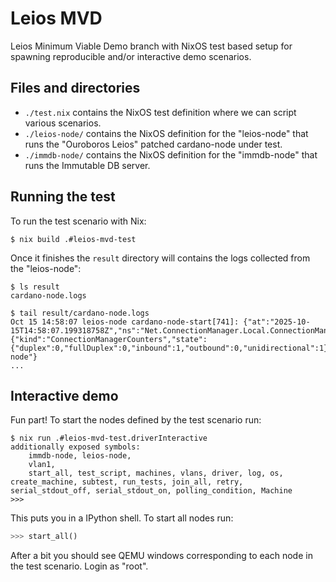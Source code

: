 # Leios MVD

Leios Minimum Viable Demo branch with NixOS test based setup for spawning reproducible and/or interactive demo scenarios.

## Files and directories

- `./test.nix` contains the NixOS test definition where we can script various scenarios.
- `./leios-node/` contains the NixOS definition for the "leios-node" that runs the "Ouroboros Leios" patched cardano-node under test.
- `./immdb-node/` contains the NixOS definition for the "immdb-node" that runs the Immutable DB server.

## Running the test

To run the test scenario with Nix:

```shell
$ nix build .#leios-mvd-test
```

Once it finishes the `result` directory will contains the logs collected from the "leios-node":

```shell
$ ls result
cardano-node.logs

$ tail result/cardano-node.logs
Oct 15 14:58:07 leios-node cardano-node-start[741]: {"at":"2025-10-15T14:58:07.199318758Z","ns":"Net.ConnectionManager.Local.ConnectionManagerCounters","data":{"kind":"ConnectionManagerCounters","state":{"duplex":0,"fullDuplex":0,"inbound":1,"outbound":0,"unidirectional":1}},"sev":"Debug","thread":"42","host":"leios-node"}
...
```

## Interactive demo

Fun part! To start the nodes defined by the test scenario run:

```shell
$ nix run .#leios-mvd-test.driverInteractive
additionally exposed symbols:
    immdb-node, leios-node,
    vlan1,
    start_all, test_script, machines, vlans, driver, log, os, create_machine, subtest, run_tests, join_all, retry, serial_stdout_off, serial_stdout_on, polling_condition, Machine
>>>
```

This puts you in a IPython shell. To start all nodes run:

```python
>>> start_all()
```

After a bit you should see QEMU windows corresponding to each node in the test scenario.
Login as "root".
